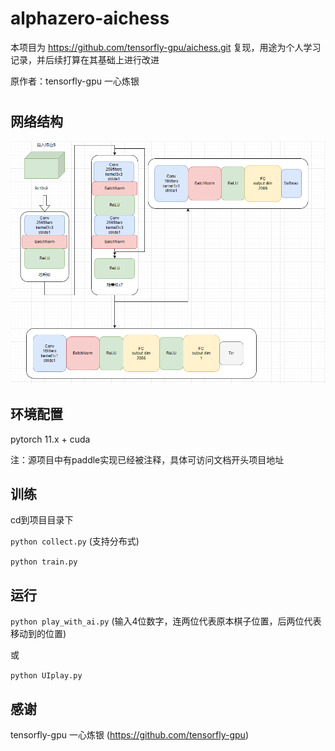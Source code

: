 # alphazero-aichess
 本项目为
<a href="https://github.com/tensorfly-gpu/aichess.git">https://github.com/tensorfly-gpu/aichess.git
复现，用途为个人学习记录，并后续打算在其基础上进行改进

 原作者：tensorfly-gpu 一心炼银

#


## 网络结构
<img src="/imgs/structure.png" alt="structure" title="structure">

## 环境配置
pytorch 11.x + cuda 

注：源项目中有paddle实现已经被注释，具体可访问文档开头项目地址

## 训练
<p> cd到项目目录下 </p>

`python collect.py` (支持分布式)

`python train.py`

## 运行

`python play_with_ai.py` (输入4位数字，连两位代表原本棋子位置，后两位代表移动到的位置)

或

`python UIplay.py`

## 感谢

tensorfly-gpu 一心炼银 (https://github.com/tensorfly-gpu)














